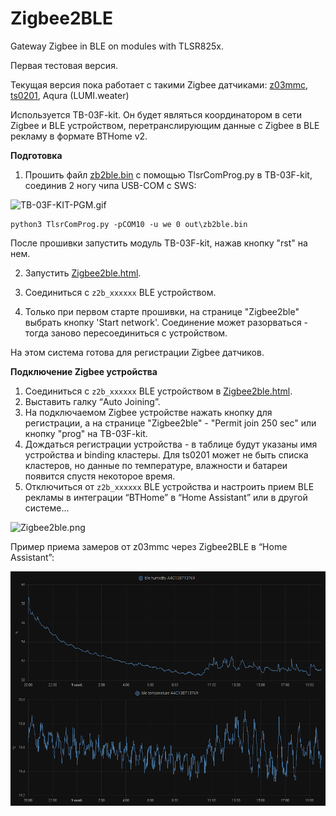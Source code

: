 # Zigbee2BLE
Gateway Zigbee in BLE on modules with TLSR825x.


Первая тестовая версия.

Текущая версия пока работает с такими Zigbee датчиками:  [z03mmc](https://github.com/pvvx/z03mmc), [ts0201](https://pvvx.github.io/TS0201_TZ3000), Aqura (LUMI.weater)

Используется TB-03F-kit. Он будет являться координатором в сети Zigbee и BLE устройством, перетранслирующим данные с Zigbee в BLE рекламу в формате BTHome v2.

**Подготовка**

1. Прошить файл [zb2ble.bin](https://github.com/pvvx/Zigbee2BLE/raw/master/out/zb2ble.bin) с помощью TlsrComProg.py в TB-03F-kit, соединив 2 ногу чипа USB-COM с SWS:

![TB-03F-KIT-PGM.gif](https://github.com/pvvx/Zigbee2BLE/blob/master/img/TB-03F-KIT-PGM.gif)

```
python3 TlsrComProg.py -pCOM10 -u we 0 out\zb2ble.bin
```

После прошивки запустить модуль TB-03F-kit, нажав кнопку "rst" на нем.

2. Запустить [Zigbee2ble.html](https://pvvx.github.io/Zigbee2ble/Zigbee2ble.html). 

3. Соединиться с `z2b_xxxxxx` BLE устройством.

4. Только при первом старте прошивки, на странице "Zigbee2ble" выбрать кнопку 'Start network'. Соединение может разорваться - тогда заново пересоединиться с устройством.

На этом система готова для регистрации Zigbee датчиков.

**Подключение Zigbee устройства**

1.	Соединиться с `z2b_xxxxxx` BLE устройством в [Zigbee2ble.html](https://pvvx.github.io/Zigbee2ble/Zigbee2ble.html).
2.	Выставить галку “Auto Joining”.
3.	На подключаемом Zigbee устройстве нажать кнопку для регистрации, а на странице "Zigbee2ble" - "Permit join 250 sec" или кнопку "prog" на TB-03F-kit.
4.	Дождаться регистрации устройства - в таблице будут указаны имя устройства и binding кластеры. Для ts0201 может не быть списка кластеров, но данные по температуре, влажности и батареи появится спустя некоторое время.
5.	Отключиться от `z2b_xxxxxx` BLE устройства и настроить прием BLE рекламы в интеграции “BTHome” в “Home Assistant” или в другой системе...


![Zigbee2ble.png](https://github.com/pvvx/Zigbee2BLE/blob/master/img/Zigbee2ble.png?raw=true)


Пример приема замеров от z03mmc через Zigbee2BLE в “Home Assistant”:

![z03mmc.png](https://github.com/pvvx/Zigbee2BLE/blob/master/img/z03mmc.png?raw=true)


